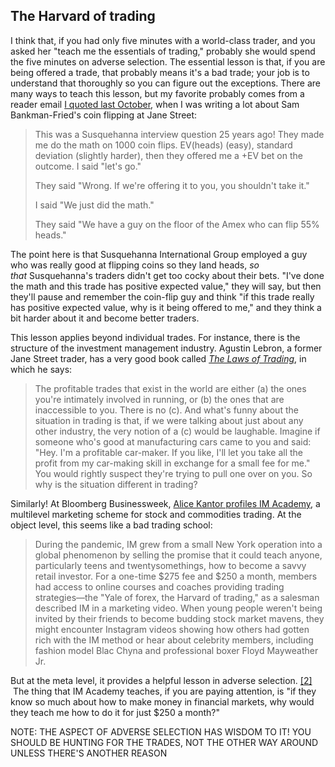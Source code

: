 
## The Harvard of trading

I think that, if you had only five minutes with a world-class trader, and you asked her "teach me the essentials of trading," probably she would spend the five minutes on adverse selection. The essential lesson is that, if you are being offered a trade, that probably means it's a bad trade; your job is to understand that thoroughly so you can figure out the exceptions. There are many ways to teach this lesson, but my favorite probably comes from a reader email [I quoted last October](https://link.mail.bloombergbusiness.com/click/35377662.266794/aHR0cHM6Ly93d3cuYmxvb21iZXJnLmNvbS9vcGluaW9uL2FydGljbGVzLzIwMjMtMTAtMTIvZnR4LWhhZC1tYW55LWJhZC1zcHJlYWRzaGVldHM_Y21waWQ9QkJEMDUxNDI0X01PTkVZU1RVRkYmdXRtX21lZGl1bT1lbWFpbCZ1dG1fc291cmNlPW5ld3NsZXR0ZXImdXRtX3Rlcm09MjQwNTE0JnV0bV9jYW1wYWlnbj1tb25leXN0dWZm/60e87ce39a995a4b1a2deb96B328a4bcc), when I was writing a lot about Sam Bankman-Fried's coin flipping at Jane Street:

> This was a Susquehanna interview question 25 years ago! They made me do the math on 1000 coin flips. EV(heads) (easy), standard deviation (slightly harder), then they offered me a +EV bet on the outcome. I said "let's go."
> 
> They said "Wrong. If we're offering it to you, you shouldn't take it."
> 
> I said "We just did the math."
> 
> They said "We have a guy on the floor of the Amex who can flip 55% heads."

The point here is that Susquehanna International Group employed a guy who was really good at flipping coins so they land heads, _so that_ Susquehanna's traders didn't get too cocky about their bets. "I've done the math and this trade has positive expected value," they will say, but then they'll pause and remember the coin-flip guy and think "if this trade really has positive expected value, why is it being offered to me," and they think a bit harder about it and become better traders.

This lesson applies beyond individual trades. For instance, there is the structure of the investment management industry. Agustin Lebron, a former Jane Street trader, has a very good book called [_The Laws of Trading_](https://link.mail.bloombergbusiness.com/click/35377662.266794/aHR0cHM6Ly93d3cubGF3c29mdHJhZGluZy5jb20v/60e87ce39a995a4b1a2deb96B9d8d5873), in which he says:

> The profitable trades that exist in the world are either (a) the ones you're intimately involved in running, or (b) the ones that are inaccessible to you. There is no (c). And what's funny about the situation in trading is that, if we were talking about just about any other industry, the very notion of a (c) would be laughable. Imagine if someone who's good at manufacturing cars came to you and said: "Hey. I'm a profitable car-maker. If you like, I'll let you take all the profit from my car-making skill in exchange for a small fee for me." You would rightly suspect they're trying to pull one over on you. So why is the situation different in trading?

Similarly! At Bloomberg Businessweek, [Alice Kantor profiles IM Academy](https://link.mail.bloombergbusiness.com/click/35377662.266794/aHR0cHM6Ly93d3cuYmxvb21iZXJnLmNvbS9uZXdzL2ZlYXR1cmVzLzIwMjQtMDUtMTQvdGhlLXN0b2NrLW1hcmtldC1tdWx0aWxldmVsLW1hcmtldGluZy1jb21wYW55LWZvci10ZWVucz9jbXBpZD1CQkQwNTE0MjRfTU9ORVlTVFVGRiZ1dG1fbWVkaXVtPWVtYWlsJnV0bV9zb3VyY2U9bmV3c2xldHRlciZ1dG1fdGVybT0yNDA1MTQmdXRtX2NhbXBhaWduPW1vbmV5c3R1ZmY/60e87ce39a995a4b1a2deb96Bc83039a9), a multilevel marketing scheme for stock and commodities trading. At the object level, this seems like a bad trading school:

> During the pandemic, IM grew from a small New York operation into a global phenomenon by selling the promise that it could teach anyone, particularly teens and twentysomethings, how to become a savvy retail investor. For a one-time $275 fee and $250 a month, members had access to online courses and coaches providing trading strategies—the "Yale of forex, the Harvard of trading," as a salesman described IM in a marketing video. When young people weren't being invited by their friends to become budding stock market mavens, they might encounter Instagram videos showing how others had gotten rich with the IM method or hear about celebrity members, including fashion model Blac Chyna and professional boxer Floyd Mayweather Jr. 

But at the meta level, it provides a helpful lesson in adverse selection. [[2]](imap://dave%40stucky%2Etech@mail.stucky.tech:993/fetch%3EUID%3E.INBOX%3E5653#footnote-2)  The thing that IM Academy teaches, if you are paying attention, is "if they know so much about how to make money in financial markets, why would they teach me how to do it for just $250 a month?" 

NOTE: THE ASPECT OF ADVERSE SELECTION HAS WISDOM TO IT! YOU SHOULD BE HUNTING FOR THE TRADES, NOT THE OTHER WAY AROUND UNLESS THERE'S ANOTHER REASON
